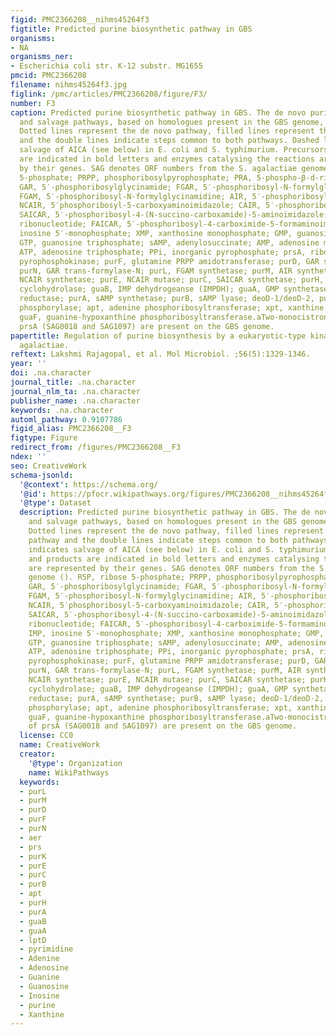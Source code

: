 ```yaml
---
figid: PMC2366208__nihms45264f3
figtitle: Predicted purine biosynthetic pathway in GBS
organisms:
- NA
organisms_ner:
- Escherichia coli str. K-12 substr. MG1655
pmcid: PMC2366208
filename: nihms45264f3.jpg
figlink: /pmc/articles/PMC2366208/figure/F3/
number: F3
caption: Predicted purine biosynthetic pathway in GBS. The de novo purine biosynthetic
  and salvage pathways, based on homologues present in the GBS genome, are shown.
  Dotted lines represent the de novo pathway, filled lines represent the salvage pathway
  and the double lines indicate steps common to both pathways. Dashed line indicates
  salvage of AICA (see below) in E. coli and S. typhimurium. Precursors and products
  are indicated in bold letters and enzymes catalysing the reactions are represented
  by their genes. SAG denotes ORF numbers from the S. agalactiae genome (). R5P, ribose
  5-phosphate; PRPP, phosphoribosylpyrophosphate; PRA, 5-phospho-β-d-ribosylamine;
  GAR, 5′-phosphoribosylglycinamide; FGAR, 5′-phosphoribosyl-N-formylglycinamide;
  FGAM, 5′-phosphoribosyl-N-formylglycinamidine; AIR, 5′-phosphoribosyl-5-aminoimidazole;
  NCAIR, 5′phosphoribosyl-5-carboxyaminoimidazole; CAIR, 5′-phosphoribosyl-5-aminoimidazole-4-carboxylate;
  SAICAR, 5′-phosphoribosyl-4-(N-succino-carboxamide)-5-aminoimidazole; AICAR, 5′phosphoribosyl-4-carboximide-5-aminoimidazole
  ribonucleotide; FAICAR, 5′-phosphoribosyl-4-carboximide-5-formaminoimidazole; IMP,
  inosine 5′-monophosphate; XMP, xanthosine monophosphate; GMP, guanosine monophosphate;
  GTP, guanosine triphosphate; sAMP, adenylosuccinate; AMP, adenosine monophosphate;
  ATP, adenosine triphosphate; PPi, inorganic pyrophosphate; prsA, ribose-phosphate
  pyrophosphokinase; purF, glutamine PRPP amidotransferase; purD, GAR synthetase;
  purN, GAR trans-formylase-N; purL, FGAM synthetase; purM, AIR synthetase; purK,
  NCAIR synthetase; purE, NCAIR mutase; purC, SAICAR synthetase; purH, AICAR trans-formylase/IMP
  cyclohydrolase; guaB, IMP dehydrogeanse (IMPDH); guaA, GMP synthetase; guaC, GMP
  reductase; purA, sAMP synthetase; purB, sAMP lyase; deoD-1/deoD-2, purine nucleoside
  phosphorylase; apt, adenine phosphoribosyltransferase; xpt, xanthine phosphoribosyltransferase;
  guaF, guanine-hypoxanthine phosphoribosyltransferase.aTwo-monocistronic copies of
  prsA (SAG0018 and SAG1097) are present on the GBS genome.
papertitle: Regulation of purine biosynthesis by a eukaryotic-type kinase in Streptococcus
  agalactiae.
reftext: Lakshmi Rajagopal, et al. Mol Microbiol. ;56(5):1329-1346.
year: ''
doi: .na.character
journal_title: .na.character
journal_nlm_ta: .na.character
publisher_name: .na.character
keywords: .na.character
automl_pathway: 0.9107786
figid_alias: PMC2366208__F3
figtype: Figure
redirect_from: /figures/PMC2366208__F3
ndex: ''
seo: CreativeWork
schema-jsonld:
  '@context': https://schema.org/
  '@id': https://pfocr.wikipathways.org/figures/PMC2366208__nihms45264f3.html
  '@type': Dataset
  description: Predicted purine biosynthetic pathway in GBS. The de novo purine biosynthetic
    and salvage pathways, based on homologues present in the GBS genome, are shown.
    Dotted lines represent the de novo pathway, filled lines represent the salvage
    pathway and the double lines indicate steps common to both pathways. Dashed line
    indicates salvage of AICA (see below) in E. coli and S. typhimurium. Precursors
    and products are indicated in bold letters and enzymes catalysing the reactions
    are represented by their genes. SAG denotes ORF numbers from the S. agalactiae
    genome (). R5P, ribose 5-phosphate; PRPP, phosphoribosylpyrophosphate; PRA, 5-phospho-β-d-ribosylamine;
    GAR, 5′-phosphoribosylglycinamide; FGAR, 5′-phosphoribosyl-N-formylglycinamide;
    FGAM, 5′-phosphoribosyl-N-formylglycinamidine; AIR, 5′-phosphoribosyl-5-aminoimidazole;
    NCAIR, 5′phosphoribosyl-5-carboxyaminoimidazole; CAIR, 5′-phosphoribosyl-5-aminoimidazole-4-carboxylate;
    SAICAR, 5′-phosphoribosyl-4-(N-succino-carboxamide)-5-aminoimidazole; AICAR, 5′phosphoribosyl-4-carboximide-5-aminoimidazole
    ribonucleotide; FAICAR, 5′-phosphoribosyl-4-carboximide-5-formaminoimidazole;
    IMP, inosine 5′-monophosphate; XMP, xanthosine monophosphate; GMP, guanosine monophosphate;
    GTP, guanosine triphosphate; sAMP, adenylosuccinate; AMP, adenosine monophosphate;
    ATP, adenosine triphosphate; PPi, inorganic pyrophosphate; prsA, ribose-phosphate
    pyrophosphokinase; purF, glutamine PRPP amidotransferase; purD, GAR synthetase;
    purN, GAR trans-formylase-N; purL, FGAM synthetase; purM, AIR synthetase; purK,
    NCAIR synthetase; purE, NCAIR mutase; purC, SAICAR synthetase; purH, AICAR trans-formylase/IMP
    cyclohydrolase; guaB, IMP dehydrogeanse (IMPDH); guaA, GMP synthetase; guaC, GMP
    reductase; purA, sAMP synthetase; purB, sAMP lyase; deoD-1/deoD-2, purine nucleoside
    phosphorylase; apt, adenine phosphoribosyltransferase; xpt, xanthine phosphoribosyltransferase;
    guaF, guanine-hypoxanthine phosphoribosyltransferase.aTwo-monocistronic copies
    of prsA (SAG0018 and SAG1097) are present on the GBS genome.
  license: CC0
  name: CreativeWork
  creator:
    '@type': Organization
    name: WikiPathways
  keywords:
  - purL
  - purM
  - purD
  - purF
  - purN
  - aer
  - prs
  - purK
  - purE
  - purC
  - purB
  - apt
  - purH
  - purA
  - guaB
  - guaA
  - lptD
  - pyrimidine
  - Adenine
  - Adenosine
  - Guanine
  - Guanosine
  - Inosine
  - purine
  - Xanthine
---
```

